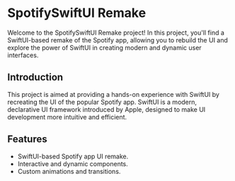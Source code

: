 # SpotifySwiftUI Remake

Welcome to the SpotifySwiftUI Remake project! In this project, you'll find a SwiftUI-based remake of the Spotify app, allowing you to rebuild the UI and explore the power of SwiftUI in creating modern and dynamic user interfaces.

## Introduction

This project is aimed at providing a hands-on experience with SwiftUI by recreating the UI of the popular Spotify app. SwiftUI is a modern, declarative UI framework introduced by Apple, designed to make UI development more intuitive and efficient.

## Features
- SwiftUI-based Spotify app UI remake.
- Interactive and dynamic components.
- Custom animations and transitions.
